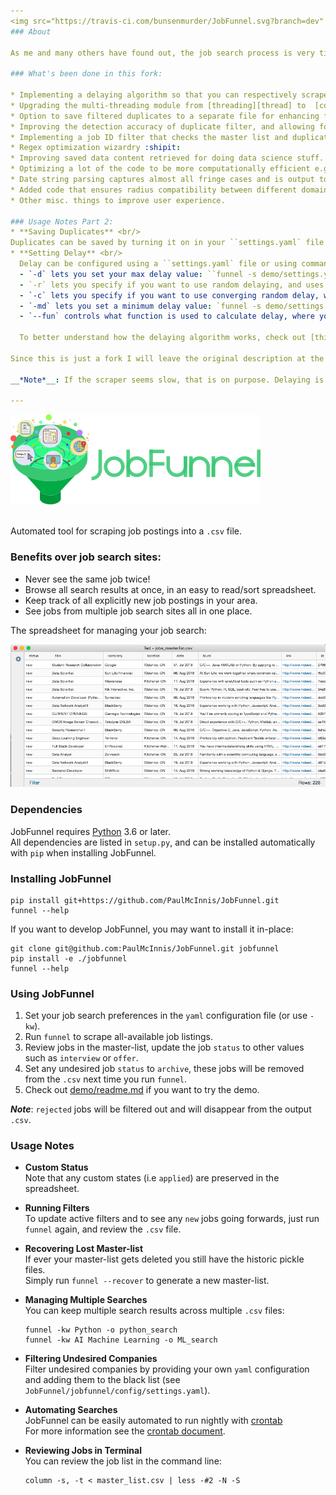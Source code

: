 ```yaml
---
<img src="https://travis-ci.com/bunsenmurder/JobFunnel.svg?branch=dev" alt="Build Status" /><br>
### About

As me and many others have found out, the job search process is very time consuming and riddled with annoyances; online job boards especially, where problems like re-posts and already filled jobs being posted are way too common. Looking for a way to help automate this process, I found jobFunnel and decided to add some personal touches and fixes I think are essential for improving the tool and helping make the job search a little less garbaggio.

### What's been done in this fork:

* Implementing a delaying algorithm so that you can respectively scrape job postings. 
* Upgrading the multi-threading module from [threading][thread] to  [concurrent.futures][conc_fut].
* Option to save filtered duplicates to a separate file for enhancing filtering capabilities.
* Improving the detection accuracy of duplicate filter, and allowing for the ability to detect duplicate jobs within a single scrape dictionary.
* Implementing a job ID filter that checks the master list and duplicate list for filtered ids, to avoid re-scraping filtered jobs.
* Regex optimization wizardry :shipit:
* Improving saved data content retrieved for doing data science stuff.
* Optimizing a lot of the code to be more computationally efficient e.g. replacing for-loops with list comprehensions, or reducing usage of unnecessary repetition. 
* Date string parsing captures almost all fringe cases and is output to a more standard format (YYYY-MM-DD). 
* Added code that ensures radius compatibility between different domains(.com, .ca) and providers.
* Other misc. things to improve user experience.

### Usage Notes Part 2:
* **Saving Duplicates** <br/> 
Duplicates can be saved by turning it on in your ``settings.yaml` file or by using the `--save_dup` flag in the command line. The duplicates file would be stored in the same directory as your master list file under the name `duplicates_list.csv`
* **Setting Delay** <br/>
  Delay can be configured using a ``settings.yaml` file or using command line arguments.
  - `-d` lets you set your max delay value: ``funnel -s demo/settings.yaml -kw AI -d 15`
  - `-r` lets you specify if you want to use random delaying, and uses `-d` to control the range of randoms we pull from.
  - `-c` lets you specify if you want to use converging random delay, which is a diffrent mode of random delay where the possible random value is constrained to a smaller range over time till it becomes equal to your set delay. You need to set `-r` flag for this flag to work. Proper usage would look something like: `funnel -s demo/settings.yaml -kw AI -rcd 15`
  - `-md` lets you set a minimum delay value: `funnel -s demo/settings.yaml -d 15 -md 5` 
  - `--fun` controls what function is used to calculate delay, where you have the choice of selecting either ``constant`,  `linear`, or `sigmoid` delay: `funnel -s demo/settings.yaml -rcd 15 -md 5 --fun sigmoid` 

  To better understand how the delaying algorithm works, check out [this Jupyter Notebook][delay_jp] I made breaking it down step by step with code and visualizations included.

Since this is just a fork I will leave the original description at the bottom, which gives valuable instructions and provides credit to the original creators. Also for anyone interested in Data Science stuff, check out [this other Jupyter Notebook][tfidf_jp] where I did some very rough exploratory analysis and experimentation while building the current implementation of the duplicate filter, which uses TF-IDF and Cosine Similarity to detect duplicates.

__*Note*__: If the scraper seems slow, that is on purpose. Delaying is enabled by default and can be turned off, but I HIGHLY recommend not doing that. You can try tweaking the delay settings if it seems too slow. 

---
```


<img src="images/jobfunnel_banner.png" alt="JobFunnel Banner" /> <br /> <br />

Automated tool for scraping job postings into a `.csv` file.

### Benefits over job search sites:

* Never see the same job twice!
* Browse all search results at once, in an easy to read/sort spreadsheet.
* Keep track of all explicitly new job postings in your area.
* See jobs from multiple job search sites all in one place.

The spreadsheet for managing your job search:

![masterlist.csv][masterlist]

### Dependencies

JobFunnel requires [Python][python] 3.6 or later. <br />
All dependencies are listed in `setup.py`, and can be installed automatically with `pip` when installing JobFunnel.

### Installing JobFunnel

```
pip install git+https://github.com/PaulMcInnis/JobFunnel.git
funnel --help
```

If you want to develop JobFunnel, you may want to install it in-place:

```
git clone git@github.com:PaulMcInnis/JobFunnel.git jobfunnel
pip install -e ./jobfunnel
funnel --help
```

### Using JobFunnel

1. Set your job search preferences in the `yaml` configuration file (or use `-kw`).
1. Run `funnel` to scrape all-available job listings.
1. Review jobs in the master-list, update the job `status` to other values such as `interview` or `offer`.
1. Set any undesired job `status` to `archive`, these jobs will be removed from the `.csv` next time you run `funnel`.
1. Check out [demo/readme.md][demo] if you want to try the demo.

__*Note*__: `rejected` jobs will be filtered out and will disappear from the output `.csv`.

### Usage Notes

* **Custom Status** <br/>
  Note that any custom states (i.e `applied`) are preserved in the spreadsheet.

* **Running Filters** <br />
  To update active filters and to see any `new` jobs going forwards, just run `funnel` again, and review the `.csv` file.

* **Recovering Lost Master-list** <br />
  If ever your master-list gets deleted you still have the historic pickle files. <br />
  Simply run `funnel --recover` to generate a new master-list.

* **Managing Multiple Searches** <br />
  You can keep multiple search results across multiple `.csv` files:
  ```
  funnel -kw Python -o python_search
  funnel -kw AI Machine Learning -o ML_search
  ```

* **Filtering Undesired Companies** <br />
  Filter undesired companies by providing your own `yaml` configuration and adding them to the black list (see `JobFunnel/jobfunnel/config/settings.yaml`).

* **Automating Searches** <br />
  JobFunnel can be easily automated to run nightly with [crontab][cron] <br />
  For more information see the [crontab document][cron_doc].

* **Reviewing Jobs in Terminal** <br />
  You can review the job list in the command line:
  ```
  column -s, -t < master_list.csv | less -#2 -N -S
  ```
  

<!-- links -->

[masterlist]:demo/assests/demo.png "masterlist.csv"
[python]:https://www.python.org/
[demo]:demo/readme.md
[cron]:https://en.wikipedia.org/wiki/Cron
[cron_doc]:docs/crontab/readme.md
[conc_fut]:https://docs.python.org/dev/library/concurrent.futures.html#concurrent.futures.ThreadPoolExecutor
[thread]: https://docs.python.org/3.8/library/threading.html
[delay_jp]:https://github.com/bunsenmurder/Notebooks/blob/master/jobFunnel/delay_algorithm.ipynb
[tfidf_jp]:https://github.com/bunsenmurder/Notebooks/blob/master/jobFunnel/tf_idf%20analysis.ipynb